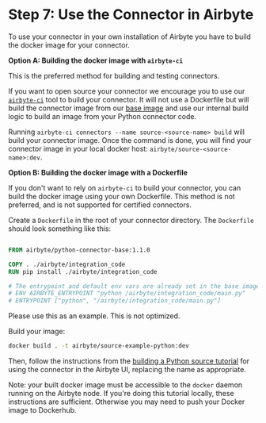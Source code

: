 # Step 7: Use the Connector in Airbyte

To use your connector in your own installation of Airbyte you have to build the docker image for
your connector.

**Option A: Building the docker image with `airbyte-ci`**

This is the preferred method for building and testing connectors.

If you want to open source your connector we encourage you to use our
[`airbyte-ci`](https://github.com/airbytehq/airbyte/blob/master/airbyte-ci/connectors/pipelines/README.md)
tool to build your connector. It will not use a Dockerfile but will build the connector image from
our
[base image](https://github.com/airbytehq/airbyte/blob/master/airbyte-ci/connectors/base_images/README.md)
and use our internal build logic to build an image from your Python connector code.

Running `airbyte-ci connectors --name source-<source-name> build` will build your connector image.
Once the command is done, you will find your connector image in your local docker host:
`airbyte/source-<source-name>:dev`.

**Option B: Building the docker image with a Dockerfile**

If you don't want to rely on `airbyte-ci` to build your connector, you can build the docker image
using your own Dockerfile. This method is not preferred, and is not supported for certified
connectors.

Create a `Dockerfile` in the root of your connector directory. The `Dockerfile` should look
something like this:

```Dockerfile

FROM airbyte/python-connector-base:1.1.0

COPY . ./airbyte/integration_code
RUN pip install ./airbyte/integration_code

# The entrypoint and default env vars are already set in the base image
# ENV AIRBYTE_ENTRYPOINT "python /airbyte/integration_code/main.py"
# ENTRYPOINT ["python", "/airbyte/integration_code/main.py"]
```

Please use this as an example. This is not optimized.

Build your image:

```bash
docker build . -t airbyte/source-example-python:dev
```

Then, follow the instructions from the
[building a Python source tutorial](../building-a-python-source.md#step-11-add-the-connector-to-the-api-ui)
for using the connector in the Airbyte UI, replacing the name as appropriate.

Note: your built docker image must be accessible to the `docker` daemon running on the Airbyte node.
If you're doing this tutorial locally, these instructions are sufficient. Otherwise you may need to
push your Docker image to Dockerhub.
